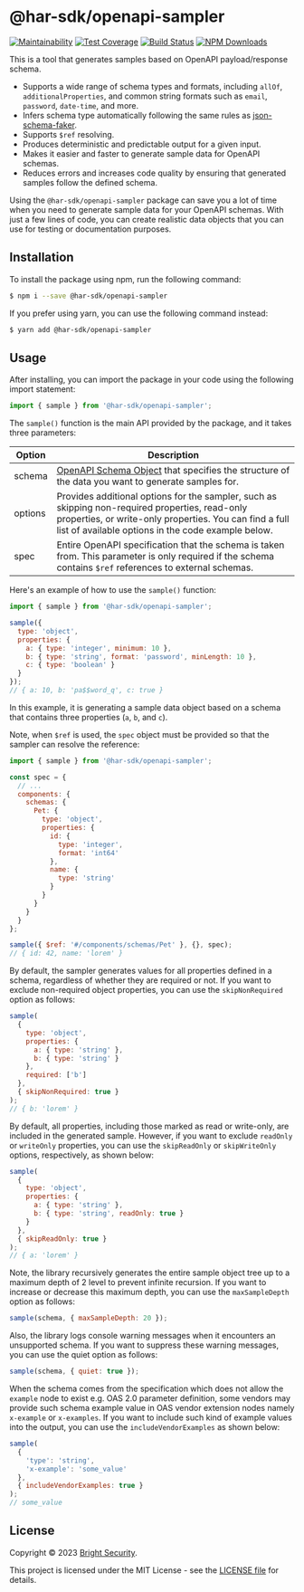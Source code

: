 # @har-sdk/openapi-sampler

[![Maintainability](https://api.codeclimate.com/v1/badges/4acaec95c82465cb2c3d/maintainability)](https://codeclimate.com/github/NeuraLegion/har-sdk/maintainability)
[![Test Coverage](https://api.codeclimate.com/v1/badges/4acaec95c82465cb2c3d/test_coverage)](https://codeclimate.com/github/NeuraLegion/har-sdk/test_coverage)
[![Build Status](https://github.com/NeuraLegion/har-sdk/actions/workflows/auto-build.yml/badge.svg?branch=master)](https://github.com/NeuraLegion/har-sdk/actions/workflows/auto-build.yml?query=branch%3Amaster+event%3Apush)
[![NPM Downloads](https://img.shields.io/npm/dw/@har-sdk/openapi-sampler?label=NPM%20Downloads)](https://www.npmjs.com/package/@har-sdk/openapi-sampler)

This is a tool that generates samples based on OpenAPI payload/response schema.

- Supports a wide range of schema types and formats, including `allOf`, `additionalProperties`, and common string formats such as `email`, `password`, `date-time`, and more.
- Infers schema type automatically following the same rules as [json-schema-faker](https://www.npmjs.com/package/json-schema-faker#inferred-types).
- Supports `$ref` resolving.
- Produces deterministic and predictable output for a given input.
- Makes it easier and faster to generate sample data for OpenAPI schemas.
- Reduces errors and increases code quality by ensuring that generated samples follow the defined schema.

Using the `@har-sdk/openapi-sampler` package can save you a lot of time when you need to generate sample data for your OpenAPI schemas. With just a few lines of code, you can create realistic data objects that you can use for testing or documentation purposes.

## Installation

To install the package using npm, run the following command:

```bash
$ npm i --save @har-sdk/openapi-sampler
```

If you prefer using yarn, you can use the following command instead:

```bash
$ yarn add @har-sdk/openapi-sampler
```

## Usage

After installing, you can import the package in your code using the following import statement:

```js
import { sample } from '@har-sdk/openapi-sampler';
```

The `sample()` function is the main API provided by the package, and it takes three parameters:

| Option  | Description                                                                                                                                                                                                     |
| ------- | --------------------------------------------------------------------------------------------------------------------------------------------------------------------------------------------------------------- |
| schema  | [OpenAPI Schema Object](http://swagger.io/specification/#schemaObject) that specifies the structure of the data you want to generate samples for.                                                               |
| options | Provides additional options for the sampler, such as skipping non-required properties, read-only properties, or write-only properties. You can find a full list of available options in the code example below. |
| spec    | Entire OpenAPI specification that the schema is taken from. This parameter is only required if the schema contains `$ref` references to external schemas.                                                       |

Here's an example of how to use the `sample()` function:

```js
import { sample } from '@har-sdk/openapi-sampler';

sample({
  type: 'object',
  properties: {
    a: { type: 'integer', minimum: 10 },
    b: { type: 'string', format: 'password', minLength: 10 },
    c: { type: 'boolean' }
  }
});
// { a: 10, b: 'pa$$word_q', c: true }
```

In this example, it is generating a sample data object based on a schema that contains three properties (`a`, `b`, and `c`).

Note, when `$ref` is used, the `spec` object must be provided so that the sampler can resolve the reference:

```js
import { sample } from '@har-sdk/openapi-sampler';

const spec = {
  // ...
  components: {
    schemas: {
      Pet: {
        type: 'object',
        properties: {
          id: {
            type: 'integer',
            format: 'int64'
          },
          name: {
            type: 'string'
          }
        }
      }
    }
  }
};

sample({ $ref: '#/components/schemas/Pet' }, {}, spec);
// { id: 42, name: 'lorem' }
```

By default, the sampler generates values for all properties defined in a schema, regardless of whether they are required or not. If you want to exclude non-required object properties, you can use the `skipNonRequired` option as follows:

```js
sample(
  {
    type: 'object',
    properties: {
      a: { type: 'string' },
      b: { type: 'string' }
    },
    required: ['b']
  },
  { skipNonRequired: true }
);
// { b: 'lorem' }
```

By default, all properties, including those marked as read or write-only, are included in the generated sample. However, if you want to exclude `readOnly` or `writeOnly` properties, you can use the `skipReadOnly` or `skipWriteOnly` options, respectively, as shown below:

```js
sample(
  {
    type: 'object',
    properties: {
      a: { type: 'string' },
      b: { type: 'string', readOnly: true }
    }
  },
  { skipReadOnly: true }
);
// { a: 'lorem' }
```

Note, the library recursively generates the entire sample object tree up to a maximum depth of 2 level to prevent infinite recursion. If you want to increase or decrease this maximum depth, you can use the `maxSampleDepth` option as follows:

```js
sample(schema, { maxSampleDepth: 20 });
```

Also, the library logs console warning messages when it encounters an unsupported schema. If you want to suppress these warning messages, you can use the quiet option as follows:

```js
sample(schema, { quiet: true });
```

When the schema comes from the specification which does not allow the `example` node to exist e.g. OAS 2.0 parameter definition, some vendors may provide such schema example value in OAS vendor extension nodes namely `x-example` or `x-examples`. If you want to include such kind of example values into the output, you can use the `includeVendorExamples` as shown below:

```js
sample(
  {
    'type': 'string',
    'x-example': 'some_value'
  },
  { includeVendorExamples: true }
);
// some_value
```

## License

Copyright © 2023 [Bright Security](https://brightsec.com/).

This project is licensed under the MIT License - see the [LICENSE file](https://github.com/NeuraLegion/har-sdk/blob/master/LICENSE) for details.
